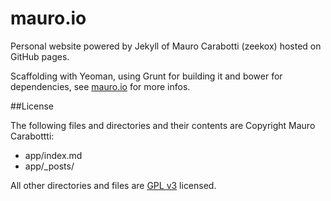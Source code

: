 mauro.io
========

Personal website powered by Jekyll of Mauro Carabotti (zeekox) hosted on GitHub pages.

Scaffolding with Yeoman, using Grunt for building it and bower for dependencies, see [mauro.io](http://mauro.io/2013/11/29/how-i-made-this-website/) for more infos.


##License

The following files and directories and their contents are Copyright Mauro Carabottti:

- app/index.md
- app/_posts/

All other directories and files are [GPL v3](http://www.gnu.org/licenses/gpl.html) licensed.


